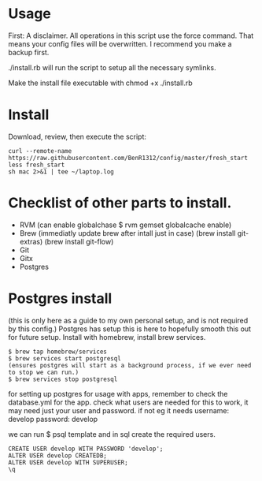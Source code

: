 # Usage

First: A disclaimer. All operations in this script use the force command. That means your config files will be overwritten. I recommend you make a backup first.

./install.rb will run the script to setup all the necessary symlinks.

Make the install file executable with chmod +x ./install.rb

# Install

Download, review, then execute the script:
```
curl --remote-name https://raw.githubusercontent.com/BenR1312/config/master/fresh_start
less fresh_start
sh mac 2>&1 | tee ~/laptop.log
```

# Checklist of other parts to install.

- RVM
  (can enable globalchase $ rvm gemset globalcache enable)
- Brew
  (immediatly update brew after intall just in case)
  (brew install git-extras)
  (brew install git-flow)
- Git
- Gitx
- Postgres

# Postgres install
  (this is only here as a guide to my own personal setup, and is not required by this config.)
  Postgres has setup this is here to hopefully smooth this out for future setup.
  Install with homebrew, install brew services.
  ```
  $ brew tap homebrew/services
  $ brew services start postgresql
  (ensures postgres will start as a background process, if we ever need to stop we can run.)
  $ brew services stop postgresql
  ```

  for setting up postgres for usage with apps, remember to check the database.yml for the app.
  check what users are needed for this to work, it may need just your user and password.
  if not eg it needs
  username: develop
  password: develop

  we can run $ psql template
  and in sql create the required users.
  ```
  CREATE USER develop WITH PASSWORD 'develop';
  ALTER USER develop CREATEDB;
  ALTER USER develop WITH SUPERUSER;
  \q
  ```
